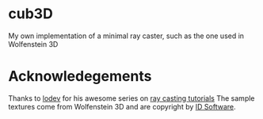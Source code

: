 # cub3D
My own implementation of a minimal ray caster, such as the one used in Wolfenstein 3D

# Acknowledegements
Thanks to [lodev](https://lodev.org) for his awesome series on [ray casting tutorials](https://lodev.org/cgtutor/raycasting.html)
The sample textures come from Wolfenstein 3D and are copyright by [ID Software](https://www.idsoftware.com/).
